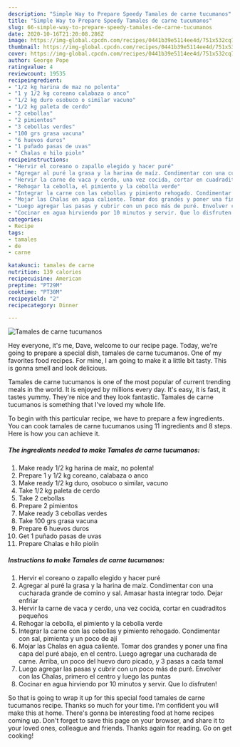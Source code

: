```yaml
---
description: "Simple Way to Prepare Speedy Tamales de carne tucumanos"
title: "Simple Way to Prepare Speedy Tamales de carne tucumanos"
slug: 66-simple-way-to-prepare-speedy-tamales-de-carne-tucumanos
date: 2020-10-16T21:20:08.286Z
image: https://img-global.cpcdn.com/recipes/0441b39e5114ee4d/751x532cq70/tamales-de-carne-tucumanos-foto-principal.jpg
thumbnail: https://img-global.cpcdn.com/recipes/0441b39e5114ee4d/751x532cq70/tamales-de-carne-tucumanos-foto-principal.jpg
cover: https://img-global.cpcdn.com/recipes/0441b39e5114ee4d/751x532cq70/tamales-de-carne-tucumanos-foto-principal.jpg
author: George Pope
ratingvalue: 4
reviewcount: 19535
recipeingredient:
- "1/2 kg harina de maz no polenta"
- "1 y 1/2 kg coreano calabaza o anco"
- "1/2 kg duro osobuco o similar vacuno"
- "1/2 kg paleta de cerdo"
- "2 cebollas"
- "2 pimientos"
- "3 cebollas verdes"
- "100 grs grasa vacuna"
- "6 huevos duros"
- "1 puñado pasas de uvas"
- " Chalas e hilo pioln"
recipeinstructions:
- "Hervir el coreano o zapallo elegido y hacer puré"
- "Agregar al puré la grasa y la harina de maíz. Condimentar con una cucharada grande de comino y sal. Amasar hasta integrar todo. Dejar enfriar"
- "Hervir la carne de vaca y cerdo, una vez cocida, cortar en cuadraditos pequeños"
- "Rehogar la cebolla, el pimiento y la cebolla verde"
- "Integrar la carne con las cebollas y pimiento rehogado. Condimentar con sal, pimienta y un poco de ají"
- "Mojar las Chalas en agua caliente. Tomar dos grandes y poner una fina capa del puré abajo, en el centro. Luego agregar una cucharada de carne. Arriba, un poco del huevo duro picado, y 3 pasas a cada tamal"
- "Luego agregar las pasas y cubrir con un poco más de puré. Envolver con las Chalas, primero el centro y luego las puntas"
- "Cocinar en agua hirviendo por 10 minutos y servir. Que lo disfruten!"
categories:
- Recipe
tags:
- tamales
- de
- carne

katakunci: tamales de carne 
nutrition: 139 calories
recipecuisine: American
preptime: "PT29M"
cooktime: "PT30M"
recipeyield: "2"
recipecategory: Dinner

---
```



![Tamales de carne tucumanos](https://img-global.cpcdn.com/recipes/0441b39e5114ee4d/751x532cq70/tamales-de-carne-tucumanos-foto-principal.jpg)

Hey everyone, it's me, Dave, welcome to our recipe page. Today, we're going to prepare a special dish, tamales de carne tucumanos. One of my favorites food recipes. For mine, I am going to make it a little bit tasty. This is gonna smell and look delicious.

Tamales de carne tucumanos is one of the most popular of current trending meals in the world. It is enjoyed by millions every day. It's easy, it is fast, it tastes yummy. They're nice and they look fantastic. Tamales de carne tucumanos is something that I've loved my whole life.




To begin with this particular recipe, we have to prepare a few ingredients. You can cook tamales de carne tucumanos using 11 ingredients and 8 steps. Here is how you can achieve it.

<!--inarticleads1-->

##### The ingredients needed to make Tamales de carne tucumanos:

1. Make ready 1/2 kg harina de maíz, no polenta!
1. Prepare 1 y 1/2 kg coreano, calabaza o anco
1. Make ready 1/2 kg duro, osobuco o similar, vacuno
1. Take 1/2 kg paleta de cerdo
1. Take 2 cebollas
1. Prepare 2 pimientos
1. Make ready 3 cebollas verdes
1. Take 100 grs grasa vacuna
1. Prepare 6 huevos duros
1. Get 1 puñado pasas de uvas
1. Prepare  Chalas e hilo piolín




<!--inarticleads2-->

##### Instructions to make Tamales de carne tucumanos:

1. Hervir el coreano o zapallo elegido y hacer puré
1. Agregar al puré la grasa y la harina de maíz. Condimentar con una cucharada grande de comino y sal. Amasar hasta integrar todo. Dejar enfriar
1. Hervir la carne de vaca y cerdo, una vez cocida, cortar en cuadraditos pequeños
1. Rehogar la cebolla, el pimiento y la cebolla verde
1. Integrar la carne con las cebollas y pimiento rehogado. Condimentar con sal, pimienta y un poco de ají
1. Mojar las Chalas en agua caliente. Tomar dos grandes y poner una fina capa del puré abajo, en el centro. Luego agregar una cucharada de carne. Arriba, un poco del huevo duro picado, y 3 pasas a cada tamal
1. Luego agregar las pasas y cubrir con un poco más de puré. Envolver con las Chalas, primero el centro y luego las puntas
1. Cocinar en agua hirviendo por 10 minutos y servir. Que lo disfruten!




So that is going to wrap it up for this special food tamales de carne tucumanos recipe. Thanks so much for your time. I'm confident you will make this at home. There's gonna be interesting food at home recipes coming up. Don't forget to save this page on your browser, and share it to your loved ones, colleague and friends. Thanks again for reading. Go on get cooking!
